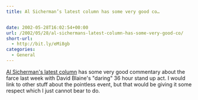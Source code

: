 ```yaml
---
title: Al Sicherman’s latest column has some very good co…


date: 2002-05-28T16:02:54+00:00
url: /2002/05/28/al-sichermans-latest-column-has-some-very-good-co/
short-url:
  - http://bit.ly/eMi8gb
categories:
  - General
---
```

<a href="http://www.startribune.com/stories/404/2858058.html">Al Sicherman's latest column</a> has some very good commentary about the farce last week with David Blaine's "daring" 36 hour stand up act. I would link to other stuff about the pointless event, but that would be giving it some respect which I just cannot bear to do.
